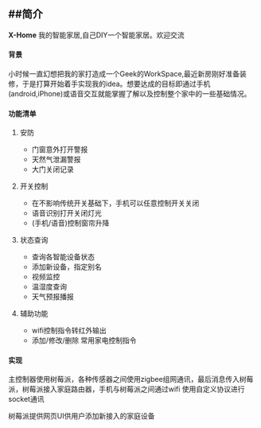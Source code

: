 ##简介
---
**X-Home** 我的智能家居,自己DIY一个智能家居。欢迎交流


#### 背景
	
小时候一直幻想把我的家打造成一个Geek的WorkSpace,最近新房刚好准备装修，于是打算开始着手实现我的idea。想要达成的目标即通过手机(android,iPhone)或语音交互就能掌握了解以及控制整个家中的一些基础情况。

#### 功能清单
1. 安防
	- 门窗意外打开警报
	- 天然气泄漏警报
	- 大门关闭记录

2. 开关控制
	- 在不影响传统开关基础下，手机可以任意控制开关关闭
	- 语音识别打开关闭灯光
	- (手机/语音)控制窗帘升降
	
3. 状态查询
	- 查询各智能设备状态
	- 添加新设备，指定别名
	- 视频监控
	- 温湿度查询
	- 天气预报播报

4. 辅助功能
	- wifi控制指令转红外输出
	- 添加/修改/删除 常用家电控制指令
	
#### 实现

主控制器使用树莓派，各种传感器之间使用zigbee组网通讯，最后消息传入树莓派，树莓派接入家庭路由器，手机与树莓派之间通过wifi 使用自定义协议进行socket通讯

树莓派提供网页UI供用户添加新接入的家庭设备